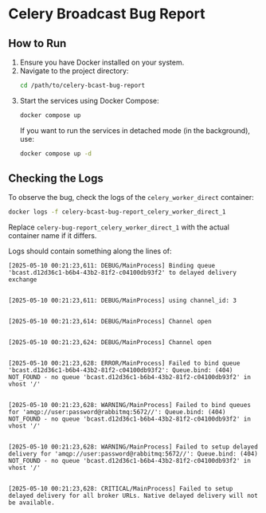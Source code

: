 # Celery Broadcast Bug Report

## How to Run

1. Ensure you have Docker installed on your system.
2. Navigate to the project directory:
   ```bash
   cd /path/to/celery-bcast-bug-report
   ```
3. Start the services using Docker Compose:
   ```bash
   docker compose up
   ```
   If you want to run the services in detached mode (in the background), use:
   ```bash
   docker compose up -d
   ```

## Checking the Logs

To observe the bug, check the logs of the `celery_worker_direct` container:

```bash
docker logs -f celery-bcast-bug-report_celery_worker_direct_1
```

Replace `celery-bug-report_celery_worker_direct_1` with the actual container name if it differs.

Logs should contain something along the lines of:

```
[2025-05-10 00:21:23,611: DEBUG/MainProcess] Binding queue 'bcast.d12d36c1-b6b4-43b2-81f2-c04100db93f2' to delayed delivery exchange


[2025-05-10 00:21:23,611: DEBUG/MainProcess] using channel_id: 3


[2025-05-10 00:21:23,614: DEBUG/MainProcess] Channel open


[2025-05-10 00:21:23,624: DEBUG/MainProcess] Channel open


[2025-05-10 00:21:23,628: ERROR/MainProcess] Failed to bind queue 'bcast.d12d36c1-b6b4-43b2-81f2-c04100db93f2': Queue.bind: (404) NOT_FOUND - no queue 'bcast.d12d36c1-b6b4-43b2-81f2-c04100db93f2' in vhost '/'


[2025-05-10 00:21:23,628: WARNING/MainProcess] Failed to bind queues for 'amqp://user:password@rabbitmq:5672//': Queue.bind: (404) NOT_FOUND - no queue 'bcast.d12d36c1-b6b4-43b2-81f2-c04100db93f2' in vhost '/'


[2025-05-10 00:21:23,628: WARNING/MainProcess] Failed to setup delayed delivery for 'amqp://user:password@rabbitmq:5672//': Queue.bind: (404) NOT_FOUND - no queue 'bcast.d12d36c1-b6b4-43b2-81f2-c04100db93f2' in vhost '/'


[2025-05-10 00:21:23,628: CRITICAL/MainProcess] Failed to setup delayed delivery for all broker URLs. Native delayed delivery will not be available.
```